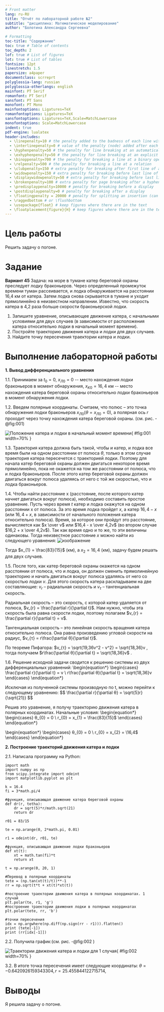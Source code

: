 ```yaml
---
# Front matter
lang: ru-RU
title: "Отчёт по лабораторной работе №2"
subtitle: "дисциплина: Математическое моделирование"
author: "Болотина Александра Сергеевна"

# Formatting
toc-title: "Содержание"
toc: true # Table of contents
toc_depth: 2
lof: true # List of figures
lot: true # List of tables
fontsize: 12pt
linestretch: 1.5
papersize: a4paper
documentclass: scrreprt
polyglossia-lang: russian
polyglossia-otherlangs: english
mainfont: PT Serif
romanfont: PT Serif
sansfont: PT Sans
monofont: PT Mono
mainfontoptions: Ligatures=TeX
romanfontoptions: Ligatures=TeX
sansfontoptions: Ligatures=TeX,Scale=MatchLowercase
monofontoptions: Scale=MatchLowercase
indent: true
pdf-engine: lualatex
header-includes:
  - \linepenalty=10 # the penalty added to the badness of each line within a paragraph (no associated penalty node) Increasing the value makes tex try to have fewer lines in the paragraph.
  - \interlinepenalty=0 # value of the penalty (node) added after each line of a paragraph.
  - \hyphenpenalty=50 # the penalty for line breaking at an automatically inserted hyphen
  - \exhyphenpenalty=50 # the penalty for line breaking at an explicit hyphen
  - \binoppenalty=700 # the penalty for breaking a line at a binary operator
  - \relpenalty=500 # the penalty for breaking a line at a relation
  - \clubpenalty=150 # extra penalty for breaking after first line of a paragraph
  - \widowpenalty=150 # extra penalty for breaking before last line of a paragraph
  - \displaywidowpenalty=50 # extra penalty for breaking before last line before a display math
  - \brokenpenalty=100 # extra penalty for page breaking after a hyphenated line
  - \predisplaypenalty=10000 # penalty for breaking before a display
  - \postdisplaypenalty=0 # penalty for breaking after a display
  - \floatingpenalty = 20000 # penalty for splitting an insertion (can only be split footnote in standard LaTeX)
  - \raggedbottom # or \flushbottom
  - \usepackage{float} # keep figures where there are in the text
  - \floatplacement{figure}{H} # keep figures where there are in the text
---
```


# Цель работы

Решить задачу о погоне.

# Задание

**Вариант 45**
Задача: на море в тумане катер береговой охраны преследует лодку браконьеров.
Через определенный промежуток времени туман рассеивается, и лодка обнаруживается 
на расстоянии 16,4 км от катера. Затем лодка снова скрывается в тумане и уходит 
прямолинейно в неизвестном направлении. Известно, что скорость катера в 4,2 раза 
больше скорости браконьерской лодки.

1. Запишите уравнение, описывающее движение катера, с начальными
условиями для двух случаев (в зависимости от расположения катера
относительно лодки в начальный момент времени).
2. Постройте траекторию движения катера и лодки для двух случаев.
3. Найдите точку пересечения траектории катера и лодки.


# Выполнение лабораторной работы

**1. Вывод дифференциального уравнения**

1.1. Принимаем за $t_{0} = 0$, $x_{Л0} = 0$ -- место нахождения лодки браконьеров 
в момент обнаружения, $x_{К0} = 16,4$ км -- место нахождения катера береговой охраны 
относительно лодки браконьеров в момент обнаружения лодки.

1.2. Введем полярные координаты. Считаем, что полюс – это точка обнаружения лодки 
браконьеров $x_{Л0} (θ = x_{Л0} = 0)$, а полярная ось $r$ проходит через точку нахождения 
катера береговой охраны. (см. рис. -@fig:001)

![Положение катера и лодки в начальный момент времени](https://user-images.githubusercontent.com/113191444/219960420-2253ab8b-dd45-418c-aac8-798e9fbfb57f.png){ #fig:001 width=70% }


1.3. Траектория катера должна быть такой, чтобы и катер, и лодка все время были 
на одном расстоянии от полюса $θ$, только в этом случае траектория катера пересечется с 
траекторией лодки. Поэтому для начала катер береговой охраны должен двигаться некоторое 
время прямолинейно, пока не окажется на том же расстоянии от полюса, что и лодка браконьеров. 
После этого катер береговой охраны должен двигаться вокруг полюса удаляясь от него с той же 
скоростью, что и лодка браконьеров.

1.4. Чтобы найти расстояние x (расстояние, после которого катер начнет двигаться 
вокруг полюса), необходимо составить простое уравнение. Пусть через время $t$ катер и лодка 
окажутся на одном расстоянии x от полюса. За это время лодка пройдет $x$, а катер $16,4 - x$ (или 
$16,4 + x$, в зависимости от начального положения катера относительно полюса). Время, за которое 
они пройдут это расстояние, вычисляется как $x \over v$ или $16,4 - x \over 4,2v$ (во втором 
случае $16,2 + x \over 4,2v$). Так как время одно и то же, то эти величины одинаковы. Тогда 
неизвестное расстояние $x$ можно найти из следующего уравнения:
![изображение](https://user-images.githubusercontent.com/113191444/219961385-2bfa5ccb-099f-4598-afca-052378bfcd07.png)


Тогда $x_{1} = \frac{83}{15}$ (км), а $x_{2} = 16,4$ (км), задачу будем 
решать для двух случаев.

1.5. После того, как катер береговой охраны окажется на одном расстоянии от полюса, что и лодка, он 
должен сменить прямолинейную траекторию и начать двигаться вокруг полюса удаляясь от него со скоростью 
лодки $v$. Для этого скорость катера раскладываем на две составляющие: $v_{r}$ – радиальная скорость и 
$v_{τ}$ – тангенциальная скорость. 

Радиальная скорость – это скорость, с которой катер удаляется от полюса, $v_{r} = \frac{\partial r}{\partial t}$. Нам 
нужно, чтобы эта скорость была равна скорости лодки, поэтому полагаем $v_{r} = \frac{\partial r}{\partial t} = v$.

Тангенциальная скорость – это линейная скорость вращения катера относительно полюса. Она равна 
произведению угловой скорости на радиус, $v_{τ} = r\frac{\partial θ}{\partial t}$.

По теореме Пифагора: $v_{τ} = \sqrt{19,36v^2 - v^2} = \sqrt{18,36}v , тогда
получаем $r\frac{\partial θ}{\partial t} = \sqrt{18,36}v$ .

1.6. Решение исходной задачи сводится к решению системы из двух дифференциальных уравнений:
\begin{equation*} 
  \begin{cases} 
    \frac{\partial r}{\partial t} = v 
    \\
    r\frac{\partial θ}{\partial t} = \sqrt{18,36}v 
  \end{cases}
\end{equation*} 

Исключая из полученной системы производную по t, можно перейти к следующему уравнению:
$$ \frac{\partial r}{\partial θ} = \sqrt{5}r}{\sqrt{21}} $$

Решив это уравнение, я получу траекторию движения катера в полярных координатах. Начальные условия:
\begin{equation*}
  \begin{cases}
    θ_{0} = 0 
    \\ 
    r_{0} = x_{1} = \frac{83}{15}$
  \end{cases}
\end{equation*}

\begin{equation*}
  \begin{cases}
    θ_{0} = 0 
    \\ 
    r_{0} = x_{2} = \16,4$
  \end{cases}
\end{equation*} 

**2. Построение траекторий движения катера и лодки**

2.1. Написала программу на Python:
```
import math
import numpy as np
from scipy.integrate import odeint
import matplotlib.pyplot as plt

k = 16.4
fi = 3*math.pi/4

#функция, описывающая движение катера береговой охраны
def dr(r, tetha): 
    dr = sqrt(5)*r/math.sqrt(21)
    return dr

r01 = 83/15 

te = np.arange(0, 2*math.pi, 0.01)

r1 = odeint(dr, r01, te)

#функция, описывающая движение лодки браконьеров
def xt(t): 
    xt = math.tan(fi)*t
    return xt

t = np.arange(0, 20, 1)

#Перевод в полярные координаты
tete = (np.tan(xt(t)/t))**-1
rr = np.sqrt(t*t + xt(t)*xt(t))

#построение траектории движения катера в полярных координатах. 1 случай
plt.polar(te, r1, 'g')
#построение траектории движения лодки в полярных координатах
plt.polar(tete, rr, 'b') 

#точки пересечения 
idx = np.argwhere(np.diff(np.sign(rr - r1))).flatten()
print (tete[-1])
print (rr[idx[-1]])

```

2.2. Получила график:(см. рис. -@fig:002 )

![Траектории движения катера и лодки для 1 случая](https://user-images.githubusercontent.com/113191444/219960883-c0b3d1df-af24-4b6a-bcf1-1079aa5203b3.png){ #fig:002 width=70% }


3.2. В итоге точка пересечения имеет следующие координаты: $θ = -0.6420926159343304, r = 25.455844122715714$,

# Выводы

Я решила задачу о погоне.
